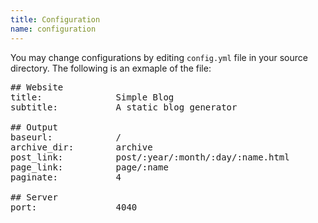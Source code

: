 ```yaml
---
title: Configuration
name: configuration
---
```


You may change configurations by editing `config.yml` file in your source directory. The following is an exmaple of the file:

<pre>
## Website
title:              Simple Blog
subtitle:           A static blog generator

## Output
baseurl:            /
archive_dir:        archive
post_link:          post/:year/:month/:day/:name.html
page_link:          page/:name
paginate:           4

## Server
port:               4040
</pre>